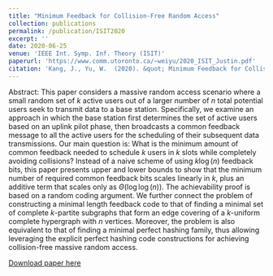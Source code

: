 ```yaml
---
title: "Minimum Feedback for Collision-Free Random Access"
collection: publications
permalink: /publication/ISIT2020
excerpt: ''
date: 2020-06-25
venue: 'IEEE Int. Symp. Inf. Theory (ISIT)'
paperurl: 'https://www.comm.utoronto.ca/~weiyu/2020_ISIT_Justin.pdf'
citation: 'Kang, J., Yu, W.  (2020). &quot; Minimum Feedback for Collision-Free Random Access.&quot; <i>IEEE Int. Symp. Inf. Theory</i>.'
---
```

Abstract: This paper considers a massive random access scenario where a small random set
of $k$ active users out of a larger number of $n$ total potential users seek to
transmit data to a base station. Specifically, we examine an approach in which
the base station first determines the set of active users based on an uplink pilot
phase, then broadcasts a common feedback message to all the active users for
the scheduling of their subsequent data transmissions. Our main question is:
What is the minimum amount of common feedback needed to schedule $k$ users in
$k$ slots while completely avoiding collisions?  Instead of a naive scheme of
using $k \log(n)$ feedback bits, this paper presents upper and lower bounds to
show that the minimum number of required common feedback bits scales linearly
in $k$, plus an additive term that scales only as $\Theta (\log\log(n))$. 
The achievability
proof is based on a random coding argument. We further connect the problem of
constructing a minimal length feedback code to that of finding a minimal
set of complete $k$-partite subgraphs that form an edge covering of a $k$-uniform
complete hypergraph with $n$ vertices. Moreover, the problem is also equivalent
to that of finding a minimal perfect hashing family, thus allowing leveraging the
explicit perfect hashing code constructions for achieving collision-free 
massive random access.

[Download paper here](https://www.comm.utoronto.ca/~weiyu/2020_ISIT_Justin.pdf)

